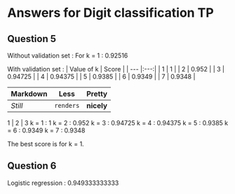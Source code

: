 # Answers for Digit classification TP

## Question 5
Without validation set :
For k = 1 : 0.92516

With validation set : 
| Value of k | Score |
| --- |:---:|
| 1 | 1 |
| 2 | 0.952 |
| 3 | 0.94725 |
| 4 | 0.94375 |
| 5 | 0.9385 |
| 6 | 0.9349 |
| 7 | 0.9348 |

Markdown | Less | Pretty
--- | --- | ---
*Still* | `renders` | **nicely**

1 | 2 | 3
k = 1 : 1
k = 2 : 0.952
k = 3 : 0.94725
k = 4 : 0.94375
k = 5 : 0.9385
k = 6 : 0.9349
k = 7 : 0.9348

The best score is for k = 1.

## Question 6
Logistic regression : 0.949333333333
